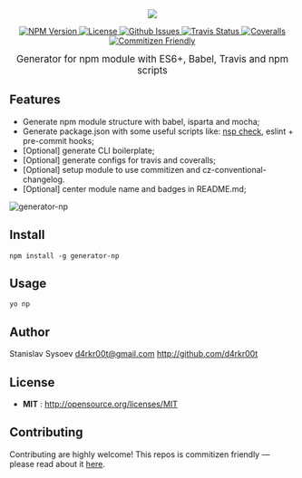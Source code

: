 <div align="center">
  <img src="https://cloud.githubusercontent.com/assets/200119/11451384/b82444a0-95d5-11e5-8b14-c1bfd0cd6634.png">
</div>

<p align="center">
  <a href="https://npmjs.org/package/generator-np">
    <img src="https://img.shields.io/npm/v/generator-np.svg" alt="NPM Version">
  </a>

  <a href="http://opensource.org/licenses/MIT">
    <img src="https://img.shields.io/npm/l/generator-np.svg" alt="License">
  </a>

  <a href="https://github.com/d4rkr00t/generator-np/issues">
    <img src="https://img.shields.io/github/issues/d4rkr00t/generator-np.svg" alt="Github Issues">
  </a>

  <a href="https://travis-ci.org/d4rkr00t/generator-np">
    <img src="https://img.shields.io/travis/d4rkr00t/generator-np.svg" alt="Travis Status">
  </a>

  <a href="https://coveralls.io/github/d4rkr00t/generator-np">
    <img src="https://img.shields.io/coveralls/d4rkr00t/generator-np.svg" alt="Coveralls">
  </a>

  <a href="http://commitizen.github.io/cz-cli/">
    <img src="https://img.shields.io/badge/commitizen-friendly-brightgreen.svg" alt="Commitizen Friendly">
  </a>
</p>

<p align="center"><big>
Generator for npm module with ES6+, Babel, Travis and npm scripts
</big></p>

## Features
* Generate npm module structure with babel, isparta and mocha;
* Generate package.json with some useful scripts like: [nsp check](https://www.npmjs.com/package/nsp), eslint + pre-commit hooks;
* [Optional] generate CLI boilerplate;
* [Optional] generate configs for travis and coveralls;
* [Optional] setup module to use commitizen and cz-conventional-changelog.
* [Optional] center module name and badges in README.md;

![generator-np](https://cloud.githubusercontent.com/assets/200119/10646398/8f24a78c-783b-11e5-9755-8f57f28ba187.png)

## Install

```
npm install -g generator-np
```

## Usage

```
yo np
```

## Author

Stanislav Sysoev <d4rkr00t@gmail.com> http://github.com/d4rkr00t

## License

- **MIT** : http://opensource.org/licenses/MIT

## Contributing

Contributing are highly welcome! This repos is commitizen friendly — please read about it [here](http://commitizen.github.io/cz-cli/).
